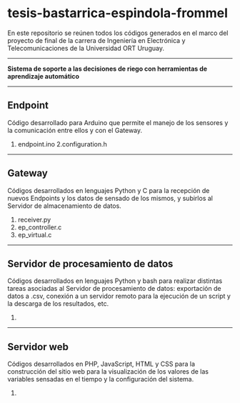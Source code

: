 # tesis-bastarrica-espindola-frommel
En este repositorio se reúnen todos los códigos generados en el marco del proyecto de final de la carrera de Ingeniería en Electrónica y Telecomunicaciones de la Universidad ORT Uruguay.

---

**Sistema de soporte a las decisiones de riego con herramientas de aprendizaje automático**

---

## Endpoint

Código desarrollado para Arduino que permite el manejo de los sensores y la comunicación entre ellos y con el Gateway.

1. endpoint.ino
2.configuration.h

---

## Gateway

Códigos desarrollados en lenguajes Python y C para la recepción de nuevos Endpoints y los datos de sensado de los mismos, y subirlos al Servidor de almacenamiento de datos.

1. receiver.py
2. ep_controller.c
3. ep_virtual.c

---

## Servidor de procesamiento de datos

Códigos desarrollados en lenguajes Python y bash para realizar distintas tareas asociadas al Servidor de procesamiento de datos: exportación de datos a .csv, conexión a un servidor remoto para la ejecución de un script y la descarga de los resultados, etc.

1. 

---

## Servidor web

Códigos desarrollados en PHP, JavaScript, HTML y CSS para la construcción del sitio web para la visualización de los valores de las variables sensadas en el tiempo y la configuración del sistema.

1.
